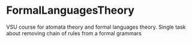 # FormalLanguagesTheory
VSU course for atomata theory and formal languages theory. Single task about removing chain of rules from a formal grammars
